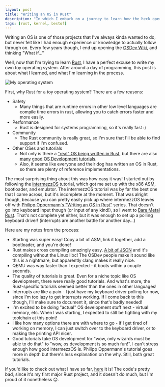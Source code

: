 ```yaml
---
layout: post
title: "Writing an OS in Rust"
description: "In which I embark on a journey to learn how the heck operating systems work"
tags: [rust, kernel, bestof]
---
```

Writing an OS is one of those projects that I've always kinda wanted to do, but never felt like I had enough experience or knowledge to actually follow through on. Every few years though, I end up opening the [OSDev Wiki](http://wiki.osdev.org/Main_Page), and thinking "What if..."

Well, now that I'm trying to learn [Rust](https://www.rust-lang.org/en-US/), I have a perfect excuse to write my own toy operating system. After around a day of programming, this post is about what I learned, and what I'm learning in the process.

<img src="../assets/subatomic1/screenshot.png" alt="My operating system">

First, why Rust for a toy operating system? There are a few reasons:

* Safety
  * Many things that are runtime errors in other low level languages are compile time errors in rust, allowing you to catch errors faster and more easily.
* Performance
  * Rust is designed for systems programming, so it's really fast :)
* Community
  * The Rust community is really great, so I'm sure that I'll be able to find support if I'm confused.
* Other OSes and tutorials
  * Not only is there a ["real" OS being written in Rust](https://redox-os.org/), but there are also [many](http://intermezzos.github.io/book/) [good](http://os.phil-opp.com/) [OS Development](http://www.randomhacks.net/bare-metal-rust/) [tutorials](http://jvns.ca/blog/2013/12/04/day-37-how-a-keyboard-works/).
  * Also, it seems like everyone and their dog has written an OS in Rust, so there are plenty of reference implementations.

The most surprising thing about this was how easy it was! I started out by following the [intermezzOS](http://intermezzos.github.io/book/) tutorial, which got me set up with the x86 ASM, bootloader, and emulator. The intermezzOS tutorial was by far the best one that I came across, but it's incomplete at the moment. That was alright though, because you can pretty easily pick up where intermezzOS leaves off with [Philipp Oppermann's "Writing an OS in Rust"](http://os.phil-opp.com/) series. That doesn't go into keyboard input though (or input of any kind!), so I went to [Bare Metal Rust](http://www.randomhacks.net/bare-metal-rust/). That's not complete yet either, but it was enough to set up a polling keyboard driver! (interrupts are another battle for another day...)

Here are my notes from the process:

* Starting was super easy! Copy a bit of ASM, link it together, add a bootloader, and you're done!
* Rust makes cross compiling amazingly easy. [A bit of JSON](https://github.com/WesleyAC/subatomic/blob/e6c554cf97ed58ab4b10fd2ef13da529c2414678/x86_64-unknown-subatomic-gnu.json) and it's compiling without the Linux libc! The OSDev people make it sound like this is a nightmare, but apparently clang makes it really nice.
* QEMU was way faster than I expected - it boots within a couple seconds.
* The quality of tutorials is great. Even for a niche topic like OS development, there were really good tutorials. And what's more, the Rust-specific tutorials seemed better than the ones in other languages!
* Interrupts are like a pain - I just have my keyboard driver polling for now, since I'm too lazy to get interrupts working. If I come back to this though, I'll make sure to document it, since that's badly needed!
* I'm excited to be doing "actual" OS development stuff next - virtual memory, etc. When I was starting, I expected to still be fighting with my toolchain at this point!
* I like how many options there are with where to go - if I get tired of working on memory, I can just switch over to the keyboard driver, or to making the printing API nicer.
* Good tutorials take OS development for "wow, only wizards must be able to do that" to "wow, os development is so much fun!". I can't stress enough how good intermezzOS is. Philipp Oppermann's tutorial goes more in depth but there's less explanation on the why. Still, both great tutorials.

If you'd like to check out what I have so far, [here](https://github.com/WesleyAC/subatomic/) it is! The code's pretty bad, since it's my first major Rust project, and it doesn't do much, but I'm proud of it nonetheless :blush:.
